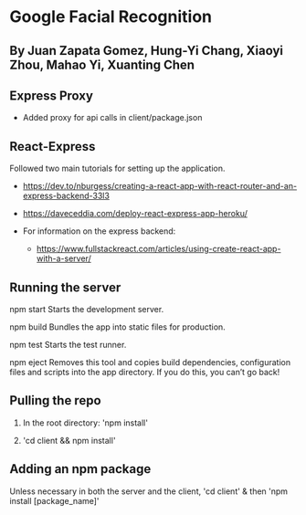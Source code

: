 # Google Facial Recognition

## By Juan Zapata Gomez, Hung-Yi Chang, Xiaoyi Zhou, Mahao Yi, Xuanting Chen

## Express Proxy

- Added proxy for api calls in client/package.json

## React-Express

Followed two main tutorials for setting up the application.

- https://dev.to/nburgess/creating-a-react-app-with-react-router-and-an-express-backend-33l3

- https://daveceddia.com/deploy-react-express-app-heroku/

- For information on the express backend:
  - https://www.fullstackreact.com/articles/using-create-react-app-with-a-server/

## Running the server

  npm start
    Starts the development server.

  npm build
    Bundles the app into static files for production.

  npm test
    Starts the test runner.

  npm eject
    Removes this tool and copies build dependencies, configuration files
    and scripts into the app directory. If you do this, you can’t go back!

## Pulling the repo

1. In the root directory: 'npm install'

2. 'cd client && npm install'

## Adding an npm package

Unless necessary in both the server and the client, 'cd client' & then 'npm install [package_name]'